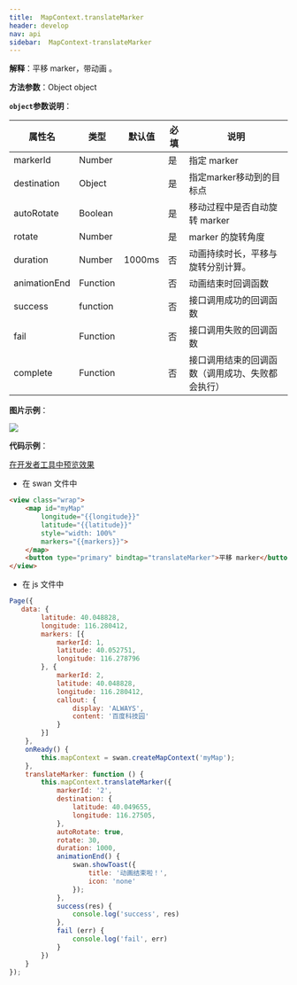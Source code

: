```yaml
---
title:  MapContext.translateMarker
header: develop
nav: api
sidebar:  MapContext-translateMarker
---
```



**解释**：平移 marker，带动画 。

**方法参数**：Object object

**`object`参数说明**：

|属性名 |类型  |默认值 |必填|说明|
|---- | ---- | ---- |---- |---|
|markerId  |Number  |   |是  |指定 marker |
|destination  |Object  |   | 是 |指定marker移动到的目标点|
|autoRotate   | Boolean   |   |是 |移动过程中是否自动旋转 marker|
|rotate  |Number  |   |是  |marker 的旋转角度 |
|duration  |Number   | 1000ms  | 否 |动画持续时长，平移与旋转分别计算。 |
|animationEnd|Function||否|动画结束时回调函数|
|success|	function|	|	否|	接口调用成功的回调函数|
|fail   | Function   |  |否 | 接口调用失败的回调函数|
|complete|Function  |  |否 | 接口调用结束的回调函数（调用成功、失败都会执行）|


**图片示例**：

<div class="m-doc-custom-examples">
    <div class="m-doc-custom-examples-correct">
        <img src="https://b.bdstatic.com/miniapp/images/translateMarker.gif">
    </div>
    <div class="m-doc-custom-examples-correct">
        <img src=" ">
    </div>
    <div class="m-doc-custom-examples-correct">
        <img src=" ">
    </div>     
</div>

**代码示例**：

<a href="swanide://fragment/97e14b4b073aad9f739f9c29753ed84d1573555662733" title="在开发者工具中预览效果" target="_self">在开发者工具中预览效果</a>

* 在 swan 文件中

```html
<view class="wrap">
    <map id="myMap" 
        longitude="{{longitude}}"
        latitude="{{latitude}}"
        style="width: 100%"  
        markers="{{markers}}">
    </map>
    <button type="primary" bindtap="translateMarker">平移 marker</button>
</view>


```

* 在 js 文件中

```js
Page({
   data: {
        latitude: 40.048828,
        longitude: 116.280412,  
        markers: [{
            markerId: 1,
            latitude: 40.052751,
            longitude: 116.278796
        }, {
            markerId: 2,
            latitude: 40.048828,
            longitude: 116.280412,
            callout: {
                display: 'ALWAYS',
                content: '百度科技园'
            }
        }] 
    },
    onReady() {
        this.mapContext = swan.createMapContext('myMap');
    },
    translateMarker: function () {
        this.mapContext.translateMarker({
            markerId: '2',
            destination: {
                latitude: 40.049655,
                longitude: 116.27505,
            },
            autoRotate: true,
            rotate: 30,
            duration: 1000,
            animationEnd() {
                swan.showToast({
                    title: '动画结束啦！',
                    icon: 'none'
                });
            },
            success(res) {
                console.log('success', res)
            },
            fail (err) {
                console.log('fail', err)
            }
        })
    }
});

```
